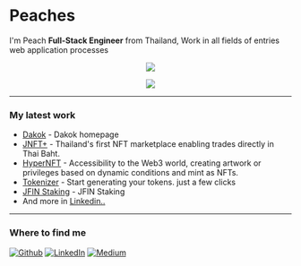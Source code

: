 <h1>Peaches</h1>
<p>I'm Peach <b>Full-Stack Engineer</b> from Thailand, Work in all fields of entries web application processes</p>

<p align=center>
<img src="https://github.com/user-attachments/assets/da66e4ad-c617-43be-b015-2eb72fee186a"/>
</p>

<p align="center" >
   <img src="https://skillicons.dev/icons?i=typescript,nodejs,react,nextjs,vue,nuxtjs,nestjs,redux,sass,tailwind,prisma,graphql,postgresql,sequelize,firebase,docker,nginx,githubactions,cloudflare,aws,gcp,vite,sentry,ipfs,ps,pr&perline=20" />
</p>

<hr/>
<h3>My latest work</h3>

- [Dakok](https://dakok.net/) - Dakok homepage
- [JNFT+](http://jnftplus.com/) - Thailand's first NFT marketplace enabling trades directly in Thai Baht.
- [HyperNFT](https://ui.hypernft.app/) - Accessibility to the Web3 world, creating artwork or privileges based on dynamic conditions and mint as NFTs.
- [Tokenizer](https://tokenizer.jfinchain.com/erc20) - Start generating your tokens. just a few clicks
- [JFIN Staking](https://staking.jfinchain.com/) - JFIN Staking
- And more in [Linkedin..](https://www.linkedin.com/in/vasin-sermsampan/)

<hr/>
<h3>Where to find me</h3>
<p>
<a href="https://github.com/vasin-peach" target="_blank"><img alt="Github" src="https://img.shields.io/badge/GitHub-%2312100E.svg?&style=for-the-badge&logo=Github&logoColor=white" /></a>
<a href="https://www.linkedin.com/in/vasin-sermsampan/" target="_blank"><img alt="LinkedIn" src="https://img.shields.io/badge/linkedin-%230077B5.svg?&style=for-the-badge&logo=linkedin&logoColor=white" /></a>
<a href="#" target="_blank"><img alt="Medium" src="https://img.shields.io/badge/medium-%2312100E.svg?&style=for-the-badge&logo=medium&logoColor=white" /></a>
</p>

